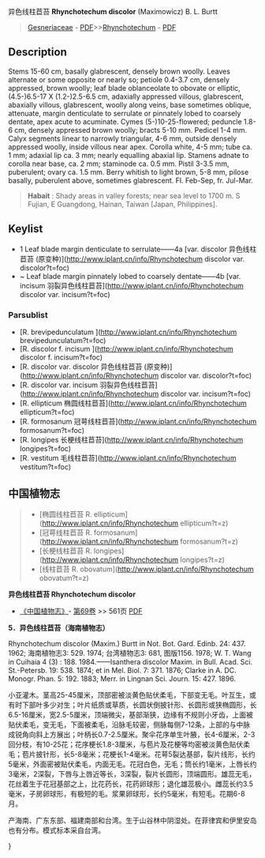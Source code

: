 异色线柱苣苔 **Rhynchotechum discolor** (Maximowicz) B. L. Burtt

> [Gesneriaceae](http://www.iplant.cn/info/Gesneriaceae?t=foc) - [PDF](http://www.iplant.cn/foc/pdf/Gesneriaceae.pdf)>>[Rhynchotechum](http://www.iplant.cn/info/Rhynchotechum?t=foc) - [PDF](http://www.iplant.cn/foc/pdf/Rhynchotechum.pdf)

## Description

Stems 15-60 cm, basally glabrescent, densely brown woolly. Leaves alternate or some opposite or nearly so; petiole 0.4-3.7 cm, densely appressed, brown woolly; leaf blade oblanceolate to obovate or elliptic, (4.5-)6.5-17 X (1.2-)2.5-6.5 cm, adaxially appressed villous, glabrescent, abaxially villous, glabrescent, woolly along veins, base sometimes oblique, attenuate, margin denticulate to serrulate or pinnately lobed to coarsely dentate, apex acute to acuminate. Cymes (5-)10-25-flowered; peduncle 1.8-6 cm, densely appressed brown woolly; bracts 5-10 mm. Pedicel 1-4 mm. Calyx segments linear to narrowly triangular, 4-6 mm, outside densely appressed woolly, inside villous near apex. Corolla white, 4-5 mm; tube ca. 1 mm; adaxial lip ca. 3 mm; nearly equalling abaxial lip. Stamens adnate to corolla near base, ca. 2 mm; staminode ca. 0.5 mm. Pistil 3-3.5 mm, puberulent; ovary ca. 1.5 mm. Berry whitish to light brown, 5-8 mm, pilose basally, puberulent above, sometimes glabrescent. Fl. Feb-Sep, fr. Jul-Mar.

> **Habait** : 
> Shady areas in valley forests; near sea level to 1700 m. S Fujian, E Guangdong, Hainan, Taiwan [Japan, Philippines].

## Keylist

* 1 Leaf blade margin denticulate to serrulate——4a [var. discolor 异色线柱苣苔 (原变种)](http://www.iplant.cn/info/Rhynchotechum discolor var. discolor?t=foc)
* ~ Leaf blade margin pinnately lobed to coarsely dentate——4b [var. incisum 羽裂异色线柱苣苔](http://www.iplant.cn/info/Rhynchotechum discolor var. incisum?t=foc)

### Parsublist

* [R.  brevipedunculatum  ](http://www.iplant.cn/info/Rhynchotechum brevipedunculatum?t=foc)
* [R.  discolor f. incisum  ](http://www.iplant.cn/info/Rhynchotechum discolor f. incisum?t=foc)
* [R.  discolor var. discolor  异色线柱苣苔 (原变种)](http://www.iplant.cn/info/Rhynchotechum discolor var. discolor?t=foc)
* [R.  discolor var. incisum  羽裂异色线柱苣苔](http://www.iplant.cn/info/Rhynchotechum discolor var. incisum?t=foc)
* [R.  ellipticum  椭圆线柱苣苔](http://www.iplant.cn/info/Rhynchotechum ellipticum?t=foc)
* [R.  formosanum  冠萼线柱苣苔](http://www.iplant.cn/info/Rhynchotechum formosanum?t=foc)
* [R.  longipes  长梗线柱苣苔](http://www.iplant.cn/info/Rhynchotechum longipes?t=foc)
* [R.  vestitum  毛线柱苣苔](http://www.iplant.cn/info/Rhynchotechum vestitum?t=foc)

## 中国植物志

> * [椭圆线柱苣苔  R.  ellipticum](http://www.iplant.cn/info/Rhynchotechum ellipticum?t=z)
> * [冠萼线柱苣苔  R.  formosanum](http://www.iplant.cn/info/Rhynchotechum formosanum?t=z)
> * [长梗线柱苣苔  R.  longipes](http://www.iplant.cn/info/Rhynchotechum longipes?t=z)
> * [线柱苣苔  R.  obovatum](http://www.iplant.cn/info/Rhynchotechum obovatum?t=z)

**异色线柱苣苔 Rhynchotechum discolor**

* [《中国植物志》](http://www.iplant.cn/frps)- [第69卷](http://www.iplant.cn/frps/vol/69) >> 561页 [PDF](http://www.iplant.cn/frps/pdf/69/561a.pdf)

**5．异色线柱苣苔（海南植物志）**

Rhynchotechum discolor (Maxim.) Burtt in Not. Bot. Gard. Edinb. 24: 437. 1962; 海南植物志3: 529. 1974; 台湾植物志3: 681, 图版1156. 1978; W. T. Wang in Cuihaia 4 (3) : 188. 1984.——Isanthera discolor Maxim. in Bull. Acad. Sci. St.-Petersb. 19: 538. 1874; et in Mel. Biol. 7: 371. 1876; Clarke in A. DC. Monogr. Phan. 5: 192. 1883; Merr. in Lingnan Sci. Journ. 15: 427. 1896.

小亚灌木。茎高25-45厘米，顶部密被淡黄色贴伏柔毛，下部变无毛。叶互生，或有时下部叶多少对生；叶片纸质或草质，长圆状倒披针形、长圆形或狭椭圆形，长6.5-16厘米，宽2.5-5厘米，顶端微尖，基部渐狭，边缘有不规则小牙齿，上面被贴伏柔毛，变无毛，下面被柔毛，沿脉毛较密，侧脉每侧7-12条，上部的与中脉成锐角向斜上方展出；叶柄长0.7-2.5厘米。聚伞花序单生叶腋，长4-6厘米，2-3回分枝，有10-25花；花序梗长1.8-3厘米，与苞片及花梗等均密被淡黄色贴伏柔毛；苞片披针形，长5-8毫米；花梗长1-4毫米。花萼5裂达基部，裂片线形，长约5毫米，外面密被贴伏柔毛，内面无毛。花冠白色，无毛；筒长约1毫米，上唇长约3毫米，2深裂，下唇与上唇近等长，3深裂，裂片长圆形，顶端圆形。雄蕊无毛，花丝着生于花冠基部之上，比花药长，花药卵球形；退化雄蕊极小。雌蕊长约3.5毫米，子房卵球形，有极短的毛。浆果卵球形，长约5毫米，有短毛。花期6-8月。

产海南、广东东部、福建南部和台湾。生于山谷林中阴湿处。在菲律宾和伊里安岛也有分布。模式标本采自台湾。

}